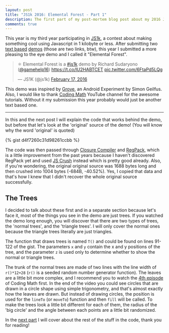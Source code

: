 ```yaml
---
layout: post
title: "JS1k 2016: Elemental Forest - Part 1"
description: The first part of my post-mortem blog post about my 2016 JS1k entry 'Elemental Forest'
comments: true
---
```


This year is my third year participating in [JS1k](http://js1k.com/), a contest about making something cool using Javascript in 1 kilobyte or less. After submitting two [text based](http://js1k.com/2014-dragons/demo/1649) [demos](http://js1k.com/2015-hypetrain/demo/2118) (those are two links, btw), this year I submitted a more pleasing to the eye demo and I called it "Elemental Forest".

<blockquote class="twitter-tweet" data-lang="en"><p lang="en" dir="ltr">⚛ Elemental Forest is a <a href="https://twitter.com/hashtag/js1k?src=hash">#js1k</a> demo by Richard Sudaryono (<a href="https://twitter.com/gamehelp16">@gamehelp16</a>) <a href="https://t.co/lU2HABTCET">https://t.co/lU2HABTCET</a> <a href="https://t.co/6FtaPd5LQg">pic.twitter.com/6FtaPd5LQg</a></p>&mdash; JS1K (@js1k) <a href="https://twitter.com/js1k/status/700049453919637504">February 17, 2016</a></blockquote>
<script async src="//platform.twitter.com/widgets.js" charset="utf-8"></script>

This demo was inspired by [Grove](https://www.androidexperiments.com/experiment/grove), an Android Experiment by Simon Geilfus. Also, I would like to thank [Coding Math](https://www.youtube.com/user/codingmath) YouTube channel for the awesome tutorials. Without it my submission this year probably would just be another text based one.

---

In this and the next post I will explain the code that works behind the demo, but before that let's look at the 'original' source of the demo! (You will know why the word 'original' is quoted)

{% gist d4f7260c31d98261ccbb %}

The code was then passed through [Closure Compiler](https://closure-compiler.appspot.com/) and [RegPack](http://siorki.github.io/regPack.html), which is a little improvement from the past years because I haven't discovered RegPack yet and used [JS Crush](http://www.iteral.com/jscrush/) instead which is pretty good already. Also, if you're wondering, the original original source was 1688 bytes long and then crushed into 1004 bytes (-684B, -40.52%). Yes, I copied that data and that's how I knew that I didn't recover the whole original source successfully.

## The Trees

I decided to talk about these first and in a separate section because let's face it, most of the things you see in the demo are just trees. If you watched the demo long enough, you will discover that there are two types of trees, the 'normal trees', and the 'triangle trees'. I will only cover the normal ones because the triangle trees literally are just triangles.

The function that draws trees is named `T()` and could be found on lines 91-122 of the gist. The parameters `x` and `y` contain the x and y positions of the tree, and the parameter `z` is used only to determine whether to show the normal or triangle trees.

The trunk of the normal trees are made of two lines with the line width of `r()*12+28` (`r()` is a seeded random number generator function). The leaves are a little bit more complex, and I recommend you to watch the [4th episode](https://www.youtube.com/watch?v=SoYnZHBP-6M) of Coding Math first. In the end of the video you could see circles that are drawn in a circle shape using simple trigonometry, and that's almost exactly how the leaves are drawn. But instead of drawing circles, the position is used for the `lineTo` (or `moveTo`) function and then `fill` will be called. To make the trees look a little bit different for each of them, the radius of the 
'big circle' and the angle between each points are a little bit randomized.

In the <a href="{{ site.url }}{% post_url 2016-03-22-js1k-2016-elemental-forest-part-2 %}">next part</a> I will cover about the rest of the stuff in the code, thank you for reading!